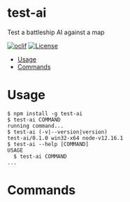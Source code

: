 test-ai
=======

Test a battleship AI against a map

[![oclif](https://img.shields.io/badge/cli-oclif-brightgreen.svg)](https://oclif.io)
[![License](https://img.shields.io/npm/l/test-ai.svg)](https://github.com/NeilSorensen/battleship/blob/master/package.json)

<!-- toc -->
* [Usage](#usage)
* [Commands](#commands)
<!-- tocstop -->
# Usage
<!-- usage -->
```sh-session
$ npm install -g test-ai
$ test-ai COMMAND
running command...
$ test-ai (-v|--version|version)
test-ai/0.1.0 win32-x64 node-v12.16.1
$ test-ai --help [COMMAND]
USAGE
  $ test-ai COMMAND
...
```
<!-- usagestop -->
# Commands
<!-- commands -->

<!-- commandsstop -->
